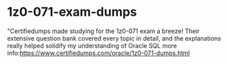 # 1z0-071-exam-dumps
"Certifiedumps made studying for the 1z0-071 exam a breeze! Their extensive question bank covered every topic in detail, and the explanations really helped solidify my understanding of Oracle SQL
more info:https://www.certifiedumps.com/oracle/1z0-071-dumps.html

